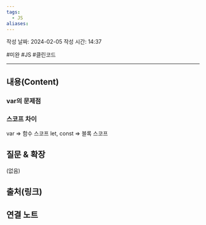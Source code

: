 ```yaml
---
tags:
  - JS
aliases:
---
```

작성 날짜: 2024-02-05
작성 시간: 14:37

#미완 #JS #클린코드

----
## 내용(Content)
### var의 문제점


### 스코프 차이
var => 함수 스코프
let, const => 블록 스코프



## 질문 & 확장

(없음)

## 출처(링크)


## 연결 노트











